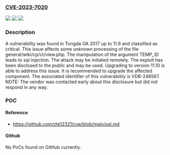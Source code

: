 ### [CVE-2023-7020](https://cve.mitre.org/cgi-bin/cvename.cgi?name=CVE-2023-7020)
![](https://img.shields.io/static/v1?label=Product&message=OA%202017&color=blue)
![](https://img.shields.io/static/v1?label=Version&message=%3D%2011.0%20&color=brighgreen)
![](https://img.shields.io/static/v1?label=Vulnerability&message=CWE-89%20SQL%20Injection&color=brighgreen)

### Description

A vulnerability was found in Tongda OA 2017 up to 11.9 and classified as critical. This issue affects some unknown processing of the file general/wiki/cp/ct/view.php. The manipulation of the argument TEMP_ID leads to sql injection. The attack may be initiated remotely. The exploit has been disclosed to the public and may be used. Upgrading to version 11.10 is able to address this issue. It is recommended to upgrade the affected component. The associated identifier of this vulnerability is VDB-248567. NOTE: The vendor was contacted early about this disclosure but did not respond in any way.

### POC

#### Reference
- https://github.com/zte12321/cve/blob/main/sql.md

#### Github
No PoCs found on GitHub currently.


